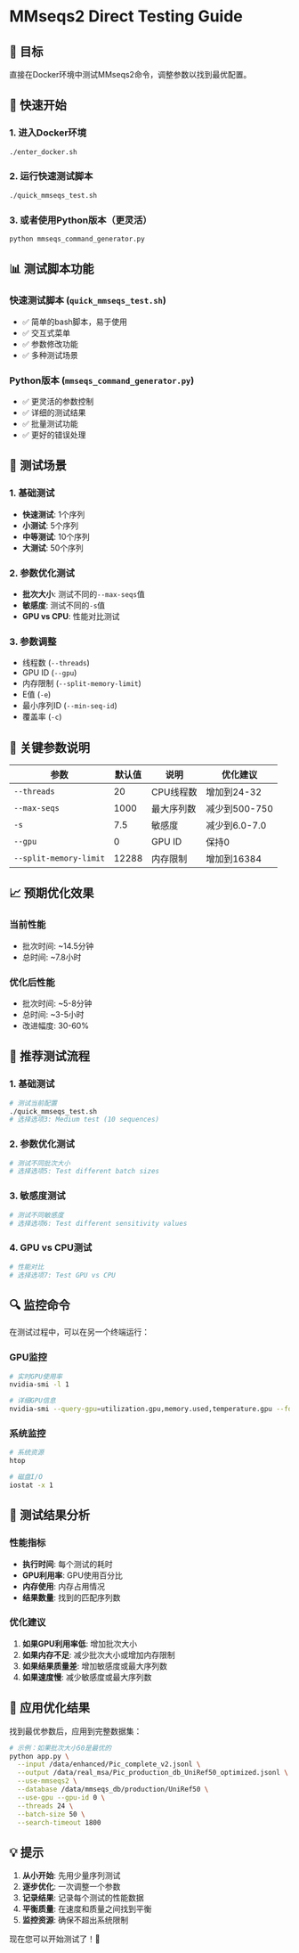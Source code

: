 # MMseqs2 Direct Testing Guide

## 🎯 目标
直接在Docker环境中测试MMseqs2命令，调整参数以找到最优配置。

## 🚀 快速开始

### 1. 进入Docker环境
```bash
./enter_docker.sh
```

### 2. 运行快速测试脚本
```bash
./quick_mmseqs_test.sh
```

### 3. 或者使用Python版本（更灵活）
```bash
python mmseqs_command_generator.py
```

## 📊 测试脚本功能

### 快速测试脚本 (`quick_mmseqs_test.sh`)
- ✅ 简单的bash脚本，易于使用
- ✅ 交互式菜单
- ✅ 参数修改功能
- ✅ 多种测试场景

### Python版本 (`mmseqs_command_generator.py`)
- ✅ 更灵活的参数控制
- ✅ 详细的测试结果
- ✅ 批量测试功能
- ✅ 更好的错误处理

## 🧪 测试场景

### 1. 基础测试
- **快速测试**: 1个序列
- **小测试**: 5个序列
- **中等测试**: 10个序列
- **大测试**: 50个序列

### 2. 参数优化测试
- **批次大小**: 测试不同的`--max-seqs`值
- **敏感度**: 测试不同的`-s`值
- **GPU vs CPU**: 性能对比测试

### 3. 参数调整
- 线程数 (`--threads`)
- GPU ID (`--gpu`)
- 内存限制 (`--split-memory-limit`)
- E值 (`-e`)
- 最小序列ID (`--min-seq-id`)
- 覆盖率 (`-c`)

## 🔧 关键参数说明

| 参数 | 默认值 | 说明 | 优化建议 |
|------|--------|------|----------|
| `--threads` | 20 | CPU线程数 | 增加到24-32 |
| `--max-seqs` | 1000 | 最大序列数 | 减少到500-750 |
| `-s` | 7.5 | 敏感度 | 减少到6.0-7.0 |
| `--gpu` | 0 | GPU ID | 保持0 |
| `--split-memory-limit` | 12288 | 内存限制 | 增加到16384 |

## 📈 预期优化效果

### 当前性能
- 批次时间: ~14.5分钟
- 总时间: ~7.8小时

### 优化后性能
- 批次时间: ~5-8分钟
- 总时间: ~3-5小时
- 改进幅度: 30-60%

## 🎯 推荐测试流程

### 1. 基础测试
```bash
# 测试当前配置
./quick_mmseqs_test.sh
# 选择选项3: Medium test (10 sequences)
```

### 2. 参数优化测试
```bash
# 测试不同批次大小
# 选择选项5: Test different batch sizes
```

### 3. 敏感度测试
```bash
# 测试不同敏感度
# 选择选项6: Test different sensitivity values
```

### 4. GPU vs CPU测试
```bash
# 性能对比
# 选择选项7: Test GPU vs CPU
```

## 🔍 监控命令

在测试过程中，可以在另一个终端运行：

### GPU监控
```bash
# 实时GPU使用率
nvidia-smi -l 1

# 详细GPU信息
nvidia-smi --query-gpu=utilization.gpu,memory.used,temperature.gpu --format=csv,noheader,nounits
```

### 系统监控
```bash
# 系统资源
htop

# 磁盘I/O
iostat -x 1
```

## 📝 测试结果分析

### 性能指标
- **执行时间**: 每个测试的耗时
- **GPU利用率**: GPU使用百分比
- **内存使用**: 内存占用情况
- **结果数量**: 找到的匹配序列数

### 优化建议
1. **如果GPU利用率低**: 增加批次大小
2. **如果内存不足**: 减少批次大小或增加内存限制
3. **如果结果质量差**: 增加敏感度或最大序列数
4. **如果速度慢**: 减少敏感度或最大序列数

## 🚀 应用优化结果

找到最优参数后，应用到完整数据集：

```bash
# 示例：如果批次大小50是最优的
python app.py \
  --input /data/enhanced/Pic_complete_v2.jsonl \
  --output /data/real_msa/Pic_production_db_UniRef50_optimized.jsonl \
  --use-mmseqs2 \
  --database /data/mmseqs_db/production/UniRef50 \
  --use-gpu --gpu-id 0 \
  --threads 24 \
  --batch-size 50 \
  --search-timeout 1800
```

## 💡 提示

1. **从小开始**: 先用少量序列测试
2. **逐步优化**: 一次调整一个参数
3. **记录结果**: 记录每个测试的性能数据
4. **平衡质量**: 在速度和质量之间找到平衡
5. **监控资源**: 确保不超出系统限制

现在您可以开始测试了！🚀
